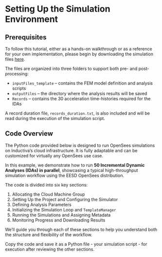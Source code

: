 # Setting Up the Simulation Environment

## Prerequisites
To follow this tutorial, either as a hands-on walkthrough or as a reference for your own implementation, please begin by downloading the simulation files [here]().

The files are organized into three folders to support both pre- and post-processing:

- `inputFiles_template` – contains the FEM model definition and analysis scripts
- `outputFiles` – the directory where the analysis results will be saved
- `Records` – contains the 30 acceleration time-histories required for the IDAs

A record duration file, `records_duration.txt`, is also included and will be read during the execution of the simulation script.

## Code Overview
The Python code provided below is designed to run OpenSees simulations on Inductiva’s cloud infrastructure. It is fully adaptable and can be customized for virtually any OpenSees use case.

In this example, we demonstrate how to run **50 Incremental Dynamic Analyses (IDAs) in parallel**, showcasing a typical high-throughput simulation workflow using the EESD OpenSees distribution.

The code is divided into six key sections:
1. Allocating the Cloud Machine Group
2. Setting Up the Project and Configuring the Simulator
3. Defining Analysis Parameters
4. Initializing the Simulation Loop and `TemplateManager`
5. Running the Simulations and Assigning Metadata
6. Monitoring Progress and Downloading Results

We’ll guide you through each of these sections to help you understand both the structure and flexibility of the workflow.

Copy the code and save it as a Python file - your simulation script - for execution after reviewing the other sections.

<code>